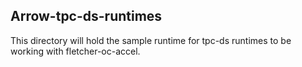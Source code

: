 Arrow-tpc-ds-runtimes
----------------------
This directory will hold the sample runtime for tpc-ds runtimes to be working with fletcher-oc-accel. 
